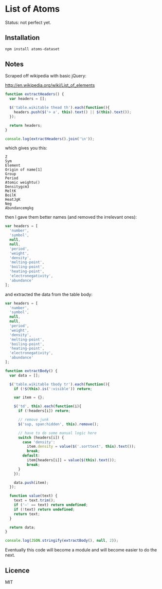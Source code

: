 # List of Atoms

Status: not perfect yet.

## Installation

```bash
npm install atoms-dataset
```

## Notes

Scraped off wikipedia with basic jQuery:

http://en.wikipedia.org/wiki/List_of_elements

```js
function extractHeaders() {
  var headers = [];

  $('table.wikitable thead th').each(function(){
    headers.push($('> a', this).text() || $(this).text());
  });

  return headers;
}

console.log(extractHeaders().join('\n'));
```

which gives you this:

```
Z
Sym
Element
Origin of name[1]
Group
Period
Atomic weightu()
Densitygcm3
MeltK
BoilK
HeatJgK
Neg
Abundancemgkg
```

then I gave them better names (and removed the irrelevant ones):

```js
var headers = [
  'number',
  'symbol',
  null,
  null,
  'period',
  'weight',
  'density',
  'melting-point',
  'boiling-point',
  'heating-point',
  'electronegativity',
  'abundance'
];
```

and extracted the data from the table body:

```js
var headers = [
  'number',
  'symbol',
  null,
  null,
  'period',
  'weight',
  'density',
  'melting-point',
  'boiling-point',
  'heating-point',
  'electronegativity',
  'abundance'
];

function extractBody() {
  var data = [];

  $('table.wikitable tbody tr').each(function(){
    if (!$(this).is(':visible')) return;

    var item = {};

    $('td', this).each(function(i){
      if (!headers[i]) return;

      // remove junk
      $('sup, span:hidden', this).remove();

      // have to do some manual logic here
      switch (headers[i]) {
        case 'density':
          item.density = value($('.sorttext', this).text());
          break;
        default:
          item[headers[i]] = value($(this).text());
          break;
      }
    });

    data.push(item);
  });

  function value(text) {
    text = text.trim();
    if ('–' == text) return undefined;
    if (!text) return undefined;
    return text;
  }

  return data;
}

console.log(JSON.stringify(extractBody(), null, 2));
```

Eventually this code will become a module and will become easier to do the next.

## Licence

MIT